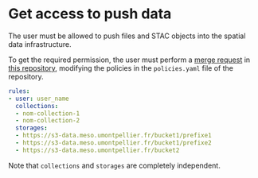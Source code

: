 # Get access to push data


The user must be allowed to push files and STAC objects into the spatial data infrastructure.

To get the required permission, the user must perform a [merge request](https://docs.gitlab.com/ee/user/project/merge_requests/) 
in [this repository](https://forgemia.inra.fr/cdos-pub/admin/cdos-ops), modifying the policies in the `policies.yaml` file of the repository.

```yaml
rules:
- user: user_name
  collections:
  - nom-collection-1
  - nom-collection-2
  storages:
  - https://s3-data.meso.umontpellier.fr/bucket1/prefixe1
  - https://s3-data.meso.umontpellier.fr/bucket1/prefixe2
  - https://s3-data.meso.umontpellier.fr/bucket2

```

Note that `collections` and `storages` are completely independent.
